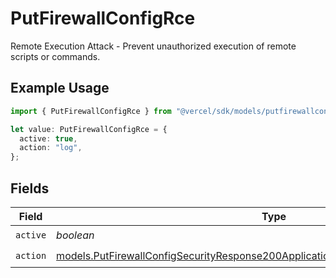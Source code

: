 # PutFirewallConfigRce

Remote Execution Attack - Prevent unauthorized execution of remote scripts or commands.

## Example Usage

```typescript
import { PutFirewallConfigRce } from "@vercel/sdk/models/putfirewallconfigop.js";

let value: PutFirewallConfigRce = {
  active: true,
  action: "log",
};
```

## Fields

| Field                                                                                                                                                                          | Type                                                                                                                                                                           | Required                                                                                                                                                                       | Description                                                                                                                                                                    |
| ------------------------------------------------------------------------------------------------------------------------------------------------------------------------------ | ------------------------------------------------------------------------------------------------------------------------------------------------------------------------------ | ------------------------------------------------------------------------------------------------------------------------------------------------------------------------------ | ------------------------------------------------------------------------------------------------------------------------------------------------------------------------------ |
| `active`                                                                                                                                                                       | *boolean*                                                                                                                                                                      | :heavy_check_mark:                                                                                                                                                             | N/A                                                                                                                                                                            |
| `action`                                                                                                                                                                       | [models.PutFirewallConfigSecurityResponse200ApplicationJSONResponseBodyActiveAction](../models/putfirewallconfigsecurityresponse200applicationjsonresponsebodyactiveaction.md) | :heavy_check_mark:                                                                                                                                                             | N/A                                                                                                                                                                            |